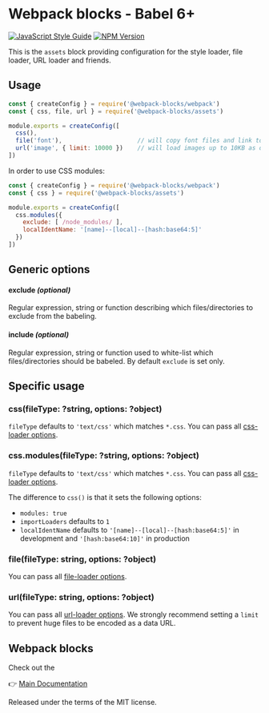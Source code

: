 # Webpack blocks - Babel 6+

[![JavaScript Style Guide](https://img.shields.io/badge/code%20style-standard-brightgreen.svg)](http://standardjs.com/)
[![NPM Version](https://img.shields.io/npm/v/@webpack-blocks/assets.svg)](https://www.npmjs.com/package/@webpack-blocks/assets)

This is the `assets` block providing configuration for the style loader, file loader, URL loader and friends.


## Usage

```js
const { createConfig } = require('@webpack-blocks/webpack')
const { css, file, url } = require('@webpack-blocks/assets')

module.exports = createConfig([
  css(),
  file('font'),                     // will copy font files and link to them
  url('image', { limit: 10000 })    // will load images up to 10KB as data URL
])
```

In order to use CSS modules:

```js
const { createConfig } = require('@webpack-blocks/webpack')
const { css } = require('@webpack-blocks/assets')

module.exports = createConfig([
  css.modules({
    exclude: [ /node_modules/ ],
    localIdentName: '[name]--[local]--[hash:base64:5]'
  })
])
```


## Generic options

#### exclude *(optional)*
Regular expression, string or function describing which files/directories to exclude from the babeling.

#### include *(optional)*
Regular expression, string or function used to white-list which files/directories should be babeled. By default `exclude` is set only.


## Specific usage

### css(fileType: ?string, options: ?object)

`fileType` defaults to `'text/css'` which matches `*.css`. You can pass all [css-loader options](https://github.com/webpack-contrib/css-loader).

### css.modules(fileType: ?string, options: ?object)

`fileType` defaults to `'text/css'` which matches `*.css`. You can pass all [css-loader options](https://github.com/webpack-contrib/css-loader).

The difference to `css()` is that it sets the following options:
* `modules: true`
* `importLoaders` defaults to `1`
* `localIdentName` defaults to `'[name]--[local]--[hash:base64:5]'` in development and `'[hash:base64:10]'` in production

### file(fileType: string, options: ?object)

You can pass all [file-loader options](https://github.com/webpack-contrib/file-loader).

### url(fileType: string, options: ?object)

You can pass all [url-loader options](https://github.com/webpack-contrib/url-loader). We strongly recommend setting a `limit` to prevent huge files to be encoded as a data URL.


## Webpack blocks

Check out the

👉 [Main Documentation](https://github.com/andywer/webpack-blocks)

Released under the terms of the MIT license.
